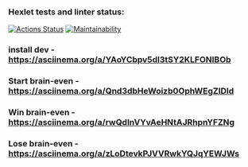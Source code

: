 ### Hexlet tests and linter status:
[![Actions Status](https://github.com/dementevem/php-project-45/actions/workflows/hexlet-check.yml/badge.svg)](https://github.com/dementevem/php-project-45/actions)
[![Maintainability](https://api.codeclimate.com/v1/badges/017e3c56f018c253609c/maintainability)](https://codeclimate.com/github/dementevem/php-project-45/maintainability)

### install dev - https://asciinema.org/a/YAoYCbpv5dl3tSY2KLFONIBOb
### Start brain-even - https://asciinema.org/a/Qnd3dbHeWoizb0OphWEgZlDld
### Win brain-even - https://asciinema.org/a/rwQdlnVYvAeHNtAJRhpnYFZNg
### Lose brain-even - https://asciinema.org/a/zLoDtevkPJVVRwkYQJqYEWJWs
